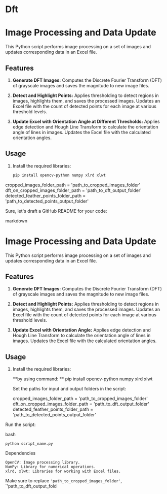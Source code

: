 # Dft

# Image Processing and Data Update

This Python script performs image processing on a set of images and updates corresponding data in an Excel file.

## Features

1. **Generate DFT Images:** Computes the Discrete Fourier Transform (DFT) of grayscale images and saves the magnitude to new image files.

2. **Detect and Highlight Points:** Applies thresholding to detect regions in images, highlights them, and saves the processed images. Updates an Excel file with the count of detected points for each image at various threshold levels.

3. **Update Excel with Orientation Angle at Different Thresholds:** Applies edge detection and Hough Line Transform to calculate the orientation angle of lines in images. Updates the Excel file with the calculated orientation angles.

## Usage

1. Install the required libraries:

   ```bash
   pip install opencv-python numpy xlrd xlwt
   
cropped_images_folder_path = 'path_to_cropped_images_folder'
dft_on_cropped_images_folder_path = 'path_to_dft_output_folder'
detected_feather_points_folder_path = 'path_to_detected_points_output_folder'

Sure, let's draft a GitHub README for your code:

markdown

# Image Processing and Data Update

This Python script performs image processing on a set of images and updates corresponding data in an Excel file.

## Features

1. **Generate DFT Images:** Computes the Discrete Fourier Transform (DFT) of grayscale images and saves the magnitude to new image files.

2. **Detect and Highlight Points:** Applies thresholding to detect regions in images, highlights them, and saves the processed images. Updates an Excel file with the count of detected points for each image at various threshold levels.

3. **Update Excel with Orientation Angle:** Applies edge detection and Hough Line Transform to calculate the orientation angle of lines in images. Updates the Excel file with the calculated orientation angles.

## Usage

1. Install the required libraries:

   **by using command: **
    pip install opencv-python numpy xlrd xlwt
   
    Set the paths for input and output folders in the script:

    cropped_images_folder_path = 'path_to_cropped_images_folder'
    dft_on_cropped_images_folder_path = 'path_to_dft_output_folder'
    detected_feather_points_folder_path = 'path_to_detected_points_output_folder'

Run the script:

bash

    python script_name.py

Dependencies

    OpenCV: Image processing library.
    NumPy: Library for numerical operations.
    xlrd, xlwt: Libraries for working with Excel files.

Make sure to replace `'path_to_cropped_images_folder'`, `'path_to_dft_output_fold

